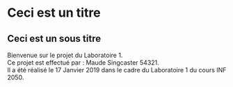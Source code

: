 # Ceci est un titre
## Ceci est un sous titre

Bienvenue sur le projet du Laboratoire 1.  
Ce projet est effectué par : Maude Singcaster 54321.  
Il a été réalisé le 17 Janvier 2019 dans le cadre du Laboratoire 1 du cours INF 2050.  
